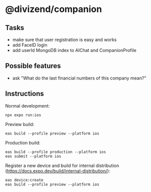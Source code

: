 # @divizend/companion

## Tasks

- make sure that user registration is easy and works
- add FaceID login
- add userId MongoDB index to AIChat and CompanionProfile

## Possible features

- ask "What do the last financial numbers of this company mean?"

## Instructions

Normal development:

```
npx expo run:ios
```

Preview build:

```
eas build --profile preview --platform ios
```

Production build:

```
eas build --profile production --platform ios
eas submit --platform ios
```

Register a new device and build for internal distribution (https://docs.expo.dev/build/internal-distribution/):

```
eas device:create
eas build --profile preview --platform ios
```
